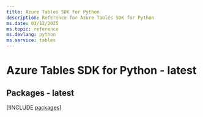 ```yaml
---
title: Azure Tables SDK for Python
description: Reference for Azure Tables SDK for Python
ms.date: 03/12/2025
ms.topic: reference
ms.devlang: python
ms.service: tables
---
```

# Azure Tables SDK for Python - latest
## Packages - latest
[!INCLUDE [packages](tables-index.md)]
